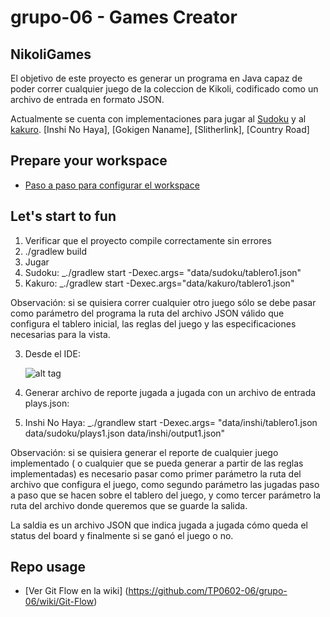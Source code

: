 # grupo-06 - Games Creator

## NikoliGames

El objetivo de este proyecto es generar un programa en Java capaz de poder correr cualquier juego de la coleccion de Kikoli, codificado como un archivo de entrada en formato JSON. 

Actualmente se cuenta con implementaciones para jugar al [Sudoku](https://es.wikipedia.org/wiki/Sudoku) y al [kakuro](https://es.wikipedia.org/wiki/Kakuro). [Inshi No Haya], [Gokigen Naname], [Slitherlink], [Country Road]

## Prepare your workspace

* [Paso a paso para configurar el workspace](https://github.com/TP0602-06/grupo-06/wiki/Prepare-your-workspace)

## Let's start to fun

1. Verificar que el proyecto compile correctamente sin errores
  1. ./gradlew build
2. Jugar
  1. Sudoku: _./gradlew start -Dexec.args= "data/sudoku/tablero1.json"
  2. Kakuro: _./gradlew start -Dexec.args="data/kakuro/tablero1.json"
  
  Observación: si se quisiera correr cualquier otro juego sólo se debe pasar como parámetro del programa la ruta del archivo JSON válido que configura el tablero inicial, las reglas del juego y las especificaciones necesarias para la vista.
  
  3. Desde el IDE:
  
     ![alt tag](https://lh4.googleusercontent.com/hTt8BYObzkzO_ZQ028JkZmOAIZvhth7SgJ-aBkCDsS521FCCn0ia23aklJ4WCuwmpFh9BMKmQa9kJg=w1280-h635-rw)
     
3. Generar archivo de reporte jugada a jugada con un archivo de entrada plays.json:
  1. Inshi No Haya: _./grandlew start -Dexec.args= "data/inshi/tablero1.json data/sudoku/plays1.json data/inshi/output1.json"
  
  Observación: si se quisiera generar el reporte de cualquier juego implementado ( o cualquier que se pueda generar a partir de las reglas implementadas) es necesario pasar como primer parámetro la ruta del archivo que configura el juego, como segundo parámetro las jugadas paso a paso que se hacen sobre el tablero del juego, y como tercer parámetro la ruta del archivo donde queremos que se guarde la salida.
  
  La saldia es un archivo JSON que indica jugada a jugada cómo queda el status del board y finalmente si se ganó el juego o no.
  

## Repo usage

* [Ver Git Flow en la wiki] (https://github.com/TP0602-06/grupo-06/wiki/Git-Flow)
